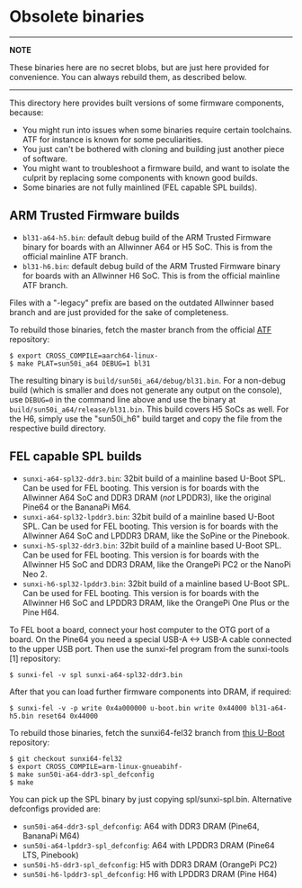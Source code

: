 Obsolete binaries
=================

---

**NOTE**

These binaries here are no secret blobs, but are just here provided for
convenience. You can always rebuild them, as described below.

---

This directory here provides built versions of some firmware components,
because:

- You might run into issues when some binaries require certain toolchains.
ATF for instance is known for some peculiarities.
- You just can't be bothered with cloning and building just another piece
of software.
- You might want to troubleshoot a firmware build, and want to isolate the
culprit by replacing some components with known good builds.
- Some binaries are not fully mainlined (FEL capable SPL builds).

ARM Trusted Firmware builds
---------------------------
- `bl31-a64-h5.bin`: default debug build of the ARM Trusted Firmware binary
for boards with an Allwinner A64 or H5 SoC. This is from the official
mainline ATF branch.
- `bl31-h6.bin`: default debug build of the ARM Trusted Firmware binary
for boards with an Allwinner H6 SoC. This is from the official mainline
ATF branch.

Files with a "-legacy" prefix are based on the outdated Allwinner based branch
and are just provided for the sake of completeness.

To rebuild those binaries, fetch the master branch from the official
[ATF](https://github.com/ARM-software/arm-trusted-firmware) repository:

    $ export CROSS_COMPILE=aarch64-linux-
    $ make PLAT=sun50i_a64 DEBUG=1 bl31

The resulting binary is `build/sun50i_a64/debug/bl31.bin`. For a non-debug
build (which is smaller and does not generate any output on the console), use
`DEBUG=0` in the command line above and use the binary at
`build/sun50i_a64/release/bl31.bin`.
This build covers H5 SoCs as well. For the H6, simply use the "sun50i_h6" build
target and copy the file from the respective build directory.

FEL capable SPL builds
----------------------
- `sunxi-a64-spl32-ddr3.bin`: 32bit build of a mainline based U-Boot SPL. Can be
used for FEL booting. This version is for boards with the Allwinner A64 SoC
and DDR3 DRAM (*not* LPDDR3), like the original Pine64 or the BananaPi M64.
- `sunxi-a64-spl32-lpddr3.bin`: 32bit build of a mainline based U-Boot SPL.
Can be used for FEL booting. This version is for boards with the Allwinner A64
SoC and LPDDR3 DRAM, like the SoPine or the Pinebook.
- `sunxi-h5-spl32-ddr3.bin`: 32bit build of a mainline based U-Boot SPL.
Can be used for FEL booting. This version is for boards with the Allwinner H5
SoC and DDR3 DRAM, like the OrangePi PC2 or the NanoPi Neo 2.
- `sunxi-h6-spl32-lpddr3.bin`: 32bit build of a mainline based U-Boot SPL.
Can be used for FEL booting. This version is for boards with the Allwinner H6
SoC and LPDDR3 DRAM, like the OrangePi One Plus or the Pine H64.

To FEL boot a board, connect your host computer to the OTG port of a board.
On the Pine64 you need a special USB-A <-> USB-A cable connected to the upper
USB port. Then use the sunxi-fel program from the sunxi-tools [1] repository:

    $ sunxi-fel -v spl sunxi-a64-spl32-ddr3.bin

After that you can load further firmware components into DRAM, if required:

    $ sunxi-fel -v -p write 0x4a000000 u-boot.bin write 0x44000 bl31-a64-h5.bin reset64 0x44000

To rebuild those binaries, fetch the sunxi64-fel32 branch from
[this U-Boot](https://github.com/apritzel/u-boot/commits/sunxi64-fel32)
repository:

    $ git checkout sunxi64-fel32
    $ export CROSS_COMPILE=arm-linux-gnueabihf-
    $ make sun50i-a64-ddr3-spl_defconfig
    $ make

You can pick up the SPL binary by just copying spl/sunxi-spl.bin.
Alternative defconfigs provided are:
- `sun50i-a64-ddr3-spl_defconfig`: A64 with DDR3 DRAM (Pine64, BananaPi M64)
- `sun50i-a64-lpddr3-spl_defconfig`: A64 with LPDDR3 DRAM (Pine64 LTS, Pinebook)
- `sun50i-h5-ddr3-spl_defconfig`: H5 with DDR3 DRAM (OrangePi PC2)
- `sun50i-h6-lpddr3-spl_defconfig`: H6 with LPDDR3 DRAM (Pine H64)
